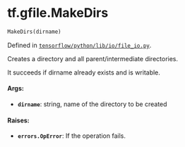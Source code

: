 <div itemscope itemtype="http://developers.google.com/ReferenceObject">
<meta itemprop="name" content="tf.gfile.MakeDirs" />
</div>

# tf.gfile.MakeDirs

``` python
MakeDirs(dirname)
```



Defined in [`tensorflow/python/lib/io/file_io.py`](https://www.tensorflow.org/code/tensorflow/python/lib/io/file_io.py).

Creates a directory and all parent/intermediate directories.

It succeeds if dirname already exists and is writable.

#### Args:

* <b>`dirname`</b>: string, name of the directory to be created


#### Raises:

* <b>`errors.OpError`</b>: If the operation fails.
